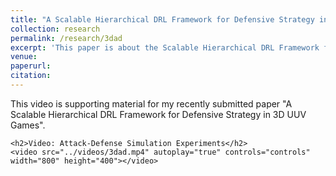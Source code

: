 ```yaml
---
title: "A Scalable Hierarchical DRL Framework for Defensive Strategy in 3D UUV Games"
collection: research
permalink: /research/3dad
excerpt: 'This paper is about the Scalable Hierarchical DRL Framework for Defensive Strategy in 3D UUV Games.'
venue:
paperurl:
citation:
---
```



<html lang="en">
<head>
    <meta charset="UTF-8">
    <meta name="viewport" content="width=device-width, initial-scale=1.0">
    <title>Supporting Material</title>
</head>
<body>
    <p>This video is supporting material for my recently submitted paper "A Scalable Hierarchical DRL Framework for Defensive Strategy in 3D UUV Games".</p>
    
    <h2>Video: Attack-Defense Simulation Experiments</h2>
    <video src="../videos/3dad.mp4" autoplay="true" controls="controls" width="800" height="400"></video>

</body>
</html>
